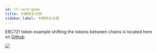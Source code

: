 ```yaml
---
id: tf-card-game
title: 卡牌网关示例
sidebar_label: 卡牌网关示例
---
```

ERC721 token example shifting the tokens between chains is located here on [Github](https://github.com/loomnetwork/cards-gateway-example)

![](/developers/img/tf-card-game.gif)